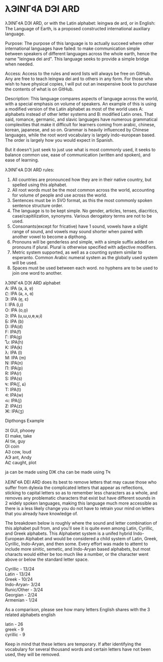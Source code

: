 # λЭINГ𐊮A DЭI ARD
λЭINГ𐊮A DЭI ARD, or with the Latin alphabet: leingwa de ard, or in English: The Language of Earth, is a proposed constructed international auxiliary language. 

Purpose: The purpose of this language is to actually succeed where other international languages have failed: to make communication simple between speakers of different languages across the whole earth, hence the name "leingwa dei ard". This language seeks to provide a simple bridge when needed.

Access: Access to the rules and word lists will always be free on GitHub. Any are free to teach leingwa dei ard to others in any form. For those who wish to have physical copies, I will put out an inexpensive book to purchase the contents of what is on GitHub. 

Description: This language compares aspects of language across the world, with a special emphasis on volume of speakers. An example of this is using a modified version of the Latin alphabet as most of the world uses 
A: alphabets instead of other letter systems and 
B: modified Latin ones. 
That said, romance, germanic, and slavic languages have numerous grammatical complexities that make it difficult for learners coming from arabic, chinese, korean, japanese, and so on. Grammar is heavily influenced by Chinese languages, while the root word vocabulary is largely indo-european based. The order is largely how you would expect in Spanish. 

But it doesn't just seek to just use what is most commonly used, it seeks to balance common use, ease of communication (written and spoken), and ease of learning. 

λЭINГ𐊮A DЭI ARD rules:
1. All countries are pronounced how they are in their native country, but spelled using this alphabet.
2. All root words must be the most common across the world, accounting for volume of people and use across the world.
3. Sentences must be in SVO format, as this the most commonly spoken sentence structure order.
4. The language is to be kept simple. No gender, articles, tenses, diacritics, case/capitilization, synonyms. Various derogatory terms are not to be used. 
5. Consonants(except for fricative) have 1 sound, vowels have a slight range of sound, and vowels may sound shorter when paired with another vowel to become a dipthong. 
6. Pronouns will be genderless and simple, with a simple suffix added on pronouns if plural. Plural is otherwise specified with adjective modifiers.
7. Metric system supported, as well as a counting system similar to esperanto. Common Arabic numeral system as the globally used system will be used.
8. Spaces must be used between each word. no hyphens are to be used to join one word to another.

λЭINГ𐊮A DЭI ARD alphabet <br>
A: IPA (a, ä, ɐ) <br>
Ը: IPA (ə, ʌ, ɞ) <br>
Э: IPA (e̞, ɛ) <br>
I: IPA (i,ɪ) <br>
O: IPA (o,o̞) <br>
Უ: IPA (u,ɯ,ʊ,ɵ,ʉ,ɨ) <br>
Б: IPA (b) <br>
D: IPA(d) <br>
F: IPA(f) <br>
Г: IPA(g) <br>
Ⴠ: IPA(h) <br>
K: IPA(k) <br>
λ: IPA (l) <br>
M: IPA (m) <br>
N: IPA(n) <br>
П: IPA(p) <br>
R: IPA(r) <br>
S: IPA(s) <br>
ષ: IPA(ʃ, ɕ) <br>
T: IPA(t) <br>
𐊮: IPA(w) <br>
ય: IPA(j) <br>
Ƶ: IPA(z) <br>
Ж: IPA(ʒ)

Dipthongs	Example <br>

ᲣI	GUI, phooey <br>
ƐI 	make, take <br>
AI	tie, guy <br>
OI	coin <br>
AᲣ	cow, loud <br>
AЭ ant, Andy <br>
AԸ caught, plot

ja can be made using DЖ
cha can be made using Tષ

λEiNГ𐊮A DEI ARD does its best to remove letters that may cause those who suffer from dylexia the complicated letters that appear as reflections, sticking to capital letters so as to remember less characters as a whole, and removes any problematic characters that exist but have different sounds in 2 widely spoken languages, making this language much more accessible as there is a less likely change you do not have to retrain your mind on letters that you already have knowledge of. 

The breakdown below is roughly where the sound and letter combination of this alphabet pull from, and you'll see it is quite even among Latin, Cyrillic, and Greek alphabets. This Alphabetet system is a unifed hybrid Indo-European Alphabet and would be considered a child system of Latin, Greek, Cyrillic, Indo-Aryan, and then some. Every effort was made to attemt to include more sinitic, semetic, and Indo-Aryan based alphabets, but most characts would either be too much like a number, or the character went above or below the standard letter space. 

Cyrillic - 13/24 <br>
Latin - 13/24 <br>
Greek - 10/24 <br>
Indo-Aryan- 3/24 <br>
Runic/Other - 3/24 <br>
Georgian - 2/24 <br>
Armenian - 1/24 <br>


As a comparison, please see how many letters English shares with the 3 related alphabets
english

latin - 26 <br>
greek - 9 <br>
cyrillic - 9 <br>

Keep in mind that these letters are temporary. If after identifying the vocabulary for several thousand words and certain letters have not been used, they will be removed. 
